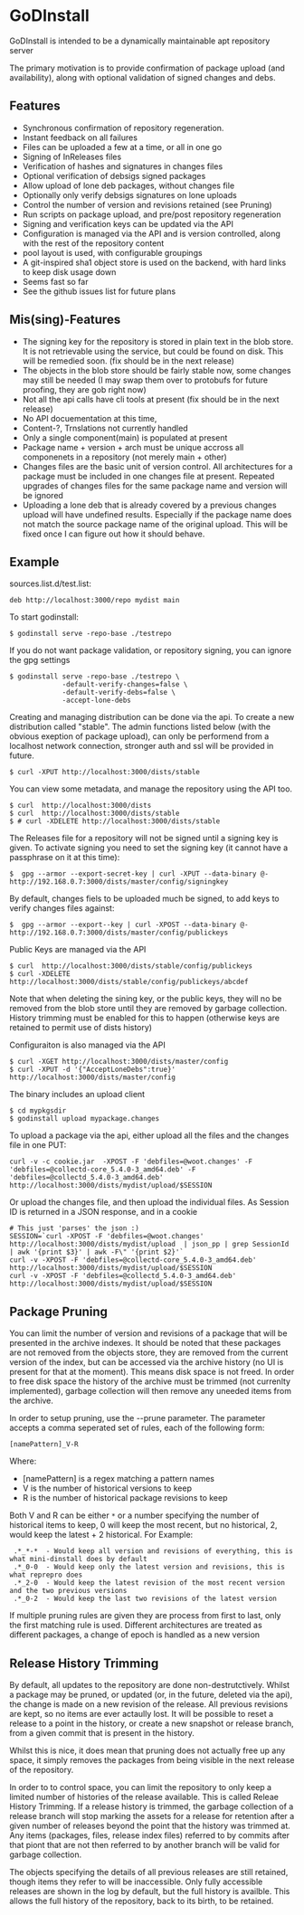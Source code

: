 # GoDInstall

GoDInstall is intended to be a dynamically maintainable apt repository server

The primary motivation is to provide confirmation of package upload (and
availability), along with optional validation of signed changes and debs.

## Features

- Synchronous confirmation of repository regeneration.
- Instant feedback on all failures
- Files can be uploaded a few at a time, or all in one go
- Signing of InReleases files
- Verification of hashes and signatures in changes files
- Optional verification of debsigs signed packages
- Allow upload of lone deb packages, without changes file
- Optionally only verify debsigs signatures on lone uploads
- Control the number of version and revisions retained (see Pruning)
- Run scripts on package upload, and pre/post repository regeneration
- Signing and verification keys can be updated via the API
- Configuration is managed via the API and is version controlled, along
  with the rest of the repository content
- pool layout is used, with configurable groupings
- A git-inspired sha1 object store is used on the backend, with
  hard links to keep disk usage down
- Seems fast so far
- See the github issues list for future plans

## Mis(sing)-Features

- The signing key for the repository is stored in plain text in the blob store.
  It is not retrievable using the service, but could be found on disk. This will
  be remedied soon. (fix should be in the next release)
- The objects in the blob store should be fairly stable now, some changes may
  still be needed (I may swap them over to protobufs for future proofing, they are gob right now)
- Not all the api calls have cli tools at present (fix should be in the next release)
- No API docuementation at this time,
- Content-?, Trnslations not  currently handled
- Only a single component(main) is populated at present
- Package name + version + arch must be unique accross all componenets in a
  repository (not merely main + other)
- Changes files are the basic unit of version control. All architectures for a
  package must be included in one changes file at present. Repeated upgrades
  of changes files for the same package name and version will be ignored
- Uploading a lone deb that is already covered by a previous changes upload
  will have undefined results. Especially if the package name does not match
  the source package name of the original upload. This will be fixed once I can
  figure out how it should behave.

## Example

sources.list.d/test.list:
```
deb http://localhost:3000/repo mydist main
```

To start godinstall:

```
$ godinstall serve -repo-base ./testrepo
```

If you do not want package validation, or repository signing, you can
ignore the gpg settings

```
$ godinstall serve -repo-base ./testrepo \
             -default-verify-changes=false \
             -default-verify-debs=false \
             -accept-lone-debs
```

Creating and managing distribution can be done via the api. To create a new distribution called "stable". The admin functions listed below (with the obvious exeption of package upload), can only be performend from a localhost network connection, stronger auth and ssl will be provided in future.

```
$ curl -XPUT http://localhost:3000/dists/stable
```

You can view some metadata, and manage the repository using the API too.
```
$ curl  http://localhost:3000/dists
$ curl  http://localhost:3000/dists/stable
$ # curl -XDELETE http://localhost:3000/dists/stable
```

The Releases file for a repository will not be signed until a signing key is given. To activate
signing you need to set the signing key (it cannot have a passphrase on it at this time):

```
$  gpg --armor --export-secret-key | curl -XPUT --data-binary @- http://192.168.0.7:3000/dists/master/config/signingkey
```

By default, changes fiels to be uploaded much be signed, to add keys to verify changes files against:
```
$  gpg --armor --export--key | curl -XPOST --data-binary @- http://192.168.0.7:3000/dists/master/config/publickeys
```

Public Keys are managed via the API
```
$ curl  http://localhost:3000/dists/stable/config/publickeys
$ curl -XDELETE http://localhost:3000/dists/stable/config/publickeys/abcdef
```

Note that when deleting the sining key, or the public keys, they will no be
removed from the blob store until they are removed by garbage collection. History
trimming must be enabled for this to happen (otherwise keys are retained to permit
use of dists history)

Configuraiton is also managed via the API
```
$ curl -XGET http://localhost:3000/dists/master/config
$ curl -XPUT -d '{"AcceptLoneDebs":true}' http://localhost:3000/dists/master/config
```

The binary includes an upload client
```
$ cd mypkgsdir
$ godinstall upload mypackage.changes
```

To upload a package via the api, either upload all the files and the changes file in one PUT:
```
curl -v -c cookie.jar  -XPOST -F 'debfiles=@woot.changes' -F 'debfiles=@collectd-core_5.4.0-3_amd64.deb' -F 'debfiles=@collectd_5.4.0-3_amd64.deb'  http://localhost:3000/dists/mydist/upload/$SESSION
```

Or upload the changes file, and then upload the individual files. As Session ID is returned in a JSON response, and in a cookie
```
# This just 'parses' the json :)
SESSION=`curl -XPOST -F 'debfiles=@woot.changes' http://localhost:3000/dists/mydist/upload  | json_pp | grep SessionId | awk '{print $3}' | awk -F\" '{print $2}'`
curl -v -XPOST -F 'debfiles=@collectd-core_5.4.0-3_amd64.deb' http://localhost:3000/dists/mydist/upload/$SESSION
curl -v -XPOST -F 'debfiles=@collectd_5.4.0-3_amd64.deb'  http://localhost:3000/dists/mydist/upload/$SESSION
```

## Package Pruning

You can limit the number of version and revisions of a package that will be presented in the
archive indexes. It should be noted that these packages are not removed from the objects store, they
are removed from the current version of the index, but can be accessed via the archive history (no
UI is present for that at the moment). This means disk space is not freed. In order to free disk space
the history of the archive must be trimmed (not currenlty implemented), garbage collection will then
remove any uneeded items from the archive.

In order to setup pruning, use the --prune parameter. The parameter accepts a comma seperated set of rules,
each of the following form:

```
[namePattern]_V-R
```

Where:
- [namePattern] is a regex matching a pattern names
- V is the number of historical versions to keep
- R is the number of historical package revisions to keep

Both V and R can be either `*` or a number specifying the number of historical items to keep, 0 will keep
the most recent, but no historical, 2, would keep the latest + 2 historical. For Example:

```
 .*_*-*  - Would keep all version and revisions of everything, this is what mini-dinstall does by default
 .*_0-0  - Would keep only the latest version and revisions, this is what reprepro does
 .*_2-0  - Would keep the latest revision of the most recent version and the two previous versions
 .*_0-2  - Would keep the last two revisions of the latest version
```

If multiple pruning rules are given they are process from first to last, only the first matching rule is used.
Different architectures are treated as different packages, a change of epoch is handled as a new version


## Release History Trimming

By default, all updates to the repository are done non-destrutctively. Whilst a
package may be pruned, or updated (or, in the future, deleted via the api), the
change is made on a new revision of the release. All previous revisions are
kept, so no items are ever actaully lost. It will be possible to reset a
release to a point in the history, or create a new snapshot or release branch,
from a given commit that is present in the history.

Whilst this is nice, it does mean that pruning does not actually free up any
space, it simply removes the packages from being visible in the next release of
the repository.

In order to to control space, you can limit the repository to only keep a
limited number of histories of the release available. This is called Releae
History Trimming. If a release history is trimmed, the garbage collection of a
release branch will stop marking the assets for a release for retention after
a given number of releases beyond the point that the history was trimmed at.
Any items (packages, files, release index files) referred to by commits
after that piont that are not then referred to by another branch will be valid
for garbage collection.

The objects specifying the details of all previous releases are still retained,
though items they refer to will be inaccessible. Only fully accessible releases
are shown in the log by default, but the full history is availble. This allows
the full history of the repository, back to its birth, to be retained.

